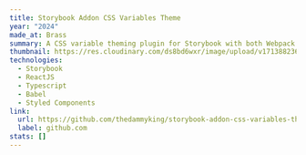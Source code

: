```yaml
---
title: Storybook Addon CSS Variables Theme
year: "2024"
made_at: Brass
summary: A CSS variable theming plugin for Storybook with both Webpack and Vite Support.
thumbnail: https://res.cloudinary.com/ds8bd6wxr/image/upload/v1713882366/screenshot_gbu9iw.gif
technologies:
  - Storybook
  - ReactJS
  - Typescript
  - Babel
  - Styled Components
link:
  url: https://github.com/thedammyking/storybook-addon-css-variables-theme
  label: github.com
stats: []
---
```

